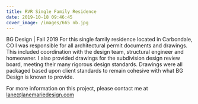 ```yaml
---
title: RVR Single Family Residence
date: 2019-10-18 09:46:45
cover_image: /images/665 nb.jpg
---
```

BG Design | Fall 2019
For this single family residence located in Carbondale, CO I was responsible for all architectural permit documents and drawings. This included coordination with the design team, structural engineer and homeowner. I also provided drawings for the subdivision design review board, meeting their many rigorous design standards. Drawings were all packaged based upon client standards to remain cohesive with what BG Design is known to provide.

For more information on this project, please contact me at lane@lanemariedesign.com
